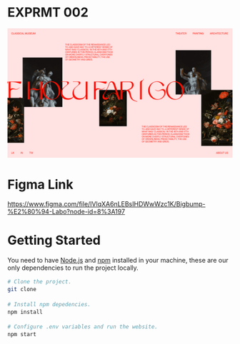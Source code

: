 # EXPRMT 002


![Screenshot of Website](cover.png)

# Figma Link

https://www.figma.com/file/IVlqXA6nLEBsIHDWwWzc1K/Bigbump-%E2%80%94-Labo?node-id=8%3A197


# Getting Started

You need to have [Node.js](https://nodejs.org/en/) and [npm](https://www.npmjs.com/) installed in your machine, these are our only dependencies to run the project locally.

```sh
# Clone the project.
git clone 

# Install npm depedencies.
npm install

# Configure .env variables and run the website.
npm start
```